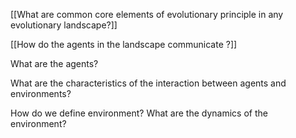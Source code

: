 [[What are common core elements of evolutionary principle in any evolutionary landscape?]]


[[How do the agents in the landscape communicate ?]] 


What are the agents?

What are the characteristics of the interaction between agents and environments?

How do we define environment?
What are the dynamics of the environment?

